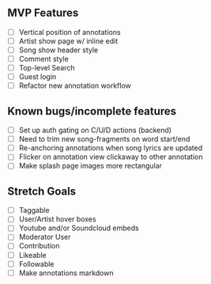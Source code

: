 ## MVP Features
- [ ] Vertical position of annotations
- [ ] Artist show page w/ inline edit
- [ ] Song show header style
- [ ] Comment style
- [ ] Top-level Search
- [ ] Guest login
- [ ] Refactor new annotation workflow

## Known bugs/incomplete features
- [ ] Set up auth gating on C/U/D actions (backend)
- [ ] Need to trim new song-fragments on word start/end
- [ ] Re-anchoring annotations when song lyrics are updated
- [ ] Flicker on annotation view clickaway to other annotation
- [ ] Make splash page images more rectangular

## Stretch Goals
- [ ] Taggable
- [ ] User/Artist hover boxes
- [ ] Youtube and/or Soundcloud embeds
- [ ] Moderator User
- [ ] Contribution
- [ ] Likeable
- [ ] Followable
- [ ] Make annotations markdown
